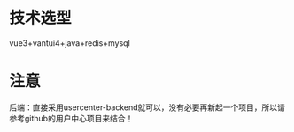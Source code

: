 # 技术选型
vue3+vantui4+java+redis+mysql

# 注意
后端：直接采用usercenter-backend就可以，没有必要再新起一个项目，所以请参考github的用户中心项目来结合！
